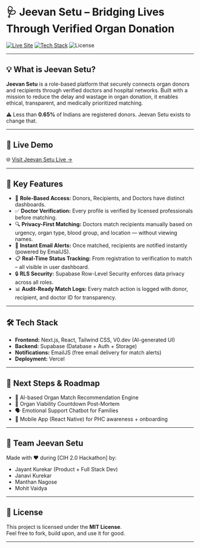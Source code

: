 # 🩺 Jeevan Setu – Bridging Lives Through Verified Organ Donation

[![Live Site](https://img.shields.io/badge/Live--Demo-Visit-blue)](https://xenos-cih-2-0.vercel.app/)
[![Tech Stack](https://img.shields.io/badge/Stack-Next.js%20%7C%20Supabase%20%7C%20Tailwind-blueviolet)](https://xenos-cih-2-0.vercel.app/)
![License](https://img.shields.io/badge/Status-MVP--Ready-brightgreen)

---

## 💡 What is Jeevan Setu?

**Jeevan Setu** is a role-based platform that securely connects organ donors and recipients through verified doctors and hospital networks. Built with a mission to reduce the delay and wastage in organ donation, it enables ethical, transparent, and medically prioritized matching.

⚠️ Less than **0.65%** of Indians are registered donors. Jeevan Setu exists to change that.

---

## 🚀 Live Demo

🌐 [Visit Jeevan Setu Live →](https://xenos-cih-2-0.vercel.app/)

---

## 🔑 Key Features

- 🔐 **Role-Based Access:** Donors, Recipients, and Doctors have distinct dashboards.
- ✅ **Doctor Verification:** Every profile is verified by licensed professionals before matching.
- 🔍 **Privacy-First Matching:** Doctors match recipients manually based on urgency, organ type, blood group, and location — without viewing names.
- 📩 **Instant Email Alerts:** Once matched, recipients are notified instantly (powered by EmailJS).
- 📋 **Real-Time Status Tracking:** From registration to verification to match – all visible in user dashboard.
- 🔒 **RLS Security:** Supabase Row-Level Security enforces data privacy across all roles.
- 📊 **Audit-Ready Match Logs:** Every match action is logged with donor, recipient, and doctor ID for transparency.

---

## 🛠 Tech Stack

- **Frontend:** Next.js, React, Tailwind CSS, V0.dev (AI-generated UI)
- **Backend:** Supabase (Database + Auth + Storage)
- **Notifications:** EmailJS (free email delivery for match alerts)
- **Deployment:** Vercel

---


## 📌 Next Steps & Roadmap

- 🧠 AI-based Organ Match Recommendation Engine
- 🧬 Organ Viability Countdown Post-Mortem
- 🗣️ Emotional Support Chatbot for Families
- 📱 Mobile App (React Native) for PHC awareness + onboarding

---

## 🤝 Team Jeevan Setu

Made with ❤️ during [CIH 2.0 Hackathon] by:
- Jayant Kurekar (Product + Full Stack Dev)
- Janavi Kurekar
- Manthan Nagose
- Mohit Vaidya

---

## 📜 License

This project is licensed under the **MIT License**.  
Feel free to fork, build upon, and use it for good.

---


